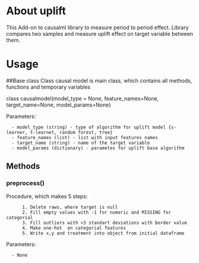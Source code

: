 # About uplift
This Add-on to causalml library to measure period to period effect. Library compares two samples and measure uplift effect on target variable between them.

# Usage

##Base class
Class causal model is main class, which contains all methods, functions and temporary variables

 class causalmodel(model_type = None, feature_names=None, target_name=None, model_params=None)

Parameters:

      - model_type (string) - type of algorithm for uplift model {s-learner, t-learnet, random forest, tree}      
      - feature_names (list) - list with input features names       
      - target_name (string) - name of the target variable      
      - model_params (dictionary) - parametes for uplift base algorithm
      
      
      
## Methods

### preprocess()

Procedure, which makes 5 steps:

          1. Delete raws, where target is null
          2. Fill empty values with -1 for numeric and MISSING for categorial
          3. Fill outliers with >3 standart deviations with border value
          4. Make one-hot  on categorial features
          5. Write x,y and treatment into object from initial dataframe

Parameters:

      - None
      


      
